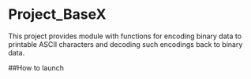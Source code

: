 # Project_BaseX
This project provides module with functions for encoding binary data to printable ASCII characters and decoding such encodings back to binary data.

##How to launch
